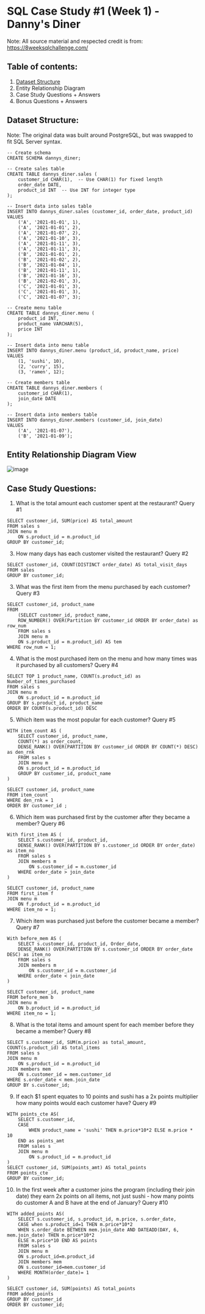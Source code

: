# SQL Case Study #1 (Week 1) - Danny's Diner
Note: All source material and respected credit is from: https://8weeksqlchallenge.com/

## Table of contents:
1. [Dataset Structure](https://github.com/nivisdata-analysis/SQL-Code/blob/main/8%20Week%20SQL%20Challenge/Danny's%20Diner.md#dataset-structure)
2. Entity Relationship Diagram
3. Case Study Questions + Answers
4. Bonus Questions + Answers

## Dataset Structure:
Note: The original data was built around PostgreSQL, but was swapped to fit SQL Server syntax.

```
-- Create schema
CREATE SCHEMA dannys_diner;

-- Create sales table
CREATE TABLE dannys_diner.sales (
    customer_id CHAR(1),  -- Use CHAR(1) for fixed length
    order_date DATE,
    product_id INT  -- Use INT for integer type
);

-- Insert data into sales table
INSERT INTO dannys_diner.sales (customer_id, order_date, product_id)
VALUES
    ('A', '2021-01-01', 1),
    ('A', '2021-01-01', 2),
    ('A', '2021-01-07', 2),
    ('A', '2021-01-10', 3),
    ('A', '2021-01-11', 3),
    ('A', '2021-01-11', 3),
    ('B', '2021-01-01', 2),
    ('B', '2021-01-02', 2),
    ('B', '2021-01-04', 1),
    ('B', '2021-01-11', 1),
    ('B', '2021-01-16', 3),
    ('B', '2021-02-01', 3),
    ('C', '2021-01-01', 3),
    ('C', '2021-01-01', 3),
    ('C', '2021-01-07', 3);

-- Create menu table
CREATE TABLE dannys_diner.menu (
    product_id INT,
    product_name VARCHAR(5),
    price INT
);

-- Insert data into menu table
INSERT INTO dannys_diner.menu (product_id, product_name, price)
VALUES
    (1, 'sushi', 10),
    (2, 'curry', 15),
    (3, 'ramen', 12);

-- Create members table
CREATE TABLE dannys_diner.members (
    customer_id CHAR(1),
    join_date DATE
);

-- Insert data into members table
INSERT INTO dannys_diner.members (customer_id, join_date)
VALUES
    ('A', '2021-01-07'),
    ('B', '2021-01-09');
```  
## Entity Relationship Diagram View
![image](https://github.com/nivisdata-analysis/SQL-Code/assets/171444078/1d6eea93-2b15-4a38-9c8f-35ae4f28f090)

## Case Study Questions:

1. What is the total amount each customer spent at the restaurant?
Query #1
```
SELECT customer_id, SUM(price) AS total_amount
FROM sales s
JOIN menu m
	ON s.product_id = m.product_id
GROUP BY customer_id;
```

3. How many days has each customer visited the restaurant?
Query #2
```
SELECT customer_id, COUNT(DISTINCT order_date) AS total_visit_days
FROM sales
GROUP BY customer_id;
```

3. What was the first item from the menu purchased by each customer?
Query #3
```
SELECT customer_id, product_name
FROM  
	(SELECT customer_id, product_name,
	ROW_NUMBER() OVER(Partition BY customer_id ORDER BY order_date) as row_num
	FROM sales s
	JOIN menu m
	ON s.product_id = m.product_id) AS tem
WHERE row_num = 1;
```

4. What is the most purchased item on the menu and how many times was it purchased by all customers?
Query #4
```
SELECT TOP 1 product_name, COUNT(s.product_id) as Number_of_times_purchased
FROM sales s 
JOIN menu m
	ON s.product_id = m.product_id
GROUP BY s.product_id, product_name
ORDER BY COUNT(s.product_id) DESC
```

5. Which item was the most popular for each customer?
Query #5
```
WITH item_count AS (
	SELECT customer_id, product_name,
	COUNT(*) as order_count,
	DENSE_RANK() OVER(PARTITION BY customer_id ORDER BY COUNT(*) DESC) as den_rnk 
	FROM sales s
	JOIN menu m
	ON s.product_id = m.product_id
	GROUP BY customer_id, product_name
)

SELECT customer_id, product_name
FROM item_count
WHERE den_rnk = 1
ORDER BY customer_id ;
```

6. Which item was purchased first by the customer after they became a member?
Query #6
```
With first_item AS (
	SELECT s.customer_id, product_id,
	DENSE_RANK() OVER(PARTITION BY s.customer_id ORDER BY order_date) as item_no
	FROM sales s
	JOIN members m
		ON s.customer_id = m.customer_id
	WHERE order_date > join_date
)

SELECT customer_id, product_name
FROM first_item f
JOIN menu m
	ON f.product_id = m.product_id
WHERE item_no = 1;
```

7. Which item was purchased just before the customer became a member?
Query #7
```
With before_mem AS (
	SELECT s.customer_id, product_id, Order_date,
	DENSE_RANK() OVER(PARTITION BY s.customer_id ORDER BY order_date DESC) as item_no
	FROM sales s
	JOIN members m
		ON s.customer_id = m.customer_id
	WHERE order_date < join_date
)

SELECT customer_id, product_name
FROM before_mem b
JOIN menu m
	ON b.product_id = m.product_id
WHERE item_no = 1;
```

8. What is the total items and amount spent for each member before they became a member?
Query #8
```
SELECT s.customer_id, SUM(m.price) as total_amount, COUNT(s.product_id) AS total_items
FROM sales s
JOIN menu m
	ON s.product_id = m.product_id
JOIN members mem
	ON s.customer_id = mem.customer_id
WHERE s.order_date < mem.join_date 
GROUP BY s.customer_id;
```

9.  If each $1 spent equates to 10 points and sushi has a 2x points multiplier how many points would each customer have?
Query #9
```
WITH points_cte AS(
	SELECT s.customer_id,
	CASE
		WHEN product_name = 'sushi' THEN m.price*10*2 ELSE m.price * 10
	END as points_amt
	FROM sales s
	JOIN menu m
		ON s.product_id = m.product_id
)
SELECT customer_id, SUM(points_amt) AS total_points
FROM points_cte 
GROUP BY customer_id;
```

 10. In the first week after a customer joins the program (including their join date) they earn 2x points on all items, not just sushi -      how many points do customer A and B have at the end of January?
Query #10
```
WITH added_points AS(
	SELECT s.customer_id, s.product_id, m.price, s.order_date,  
	CASE when s.product_id=1 THEN m.price*10*2  
	WHEN s.order_date BETWEEN mem.join_date AND DATEADD(DAY, 6, mem.join_date) THEN m.price*10*2  
	ELSE m.price*10 END AS points  
	FROM sales s  
	JOIN menu m  
	ON s.product_id=m.product_id  
	JOIN members mem  
	ON s.customer_id=mem.customer_id  
	WHERE MONTH(order_date)= 1
)  

SELECT customer_id, SUM(points) AS total_points  
FROM added_points 
GROUP BY customer_id  
ORDER BY customer_id;  
```
